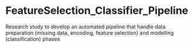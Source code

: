 # FeatureSelection_Classifier_Pipeline
 Research study to develop an automated pipeline that handle data preparation (missing data, encoding, feature selection) and modelling (classification) phases
